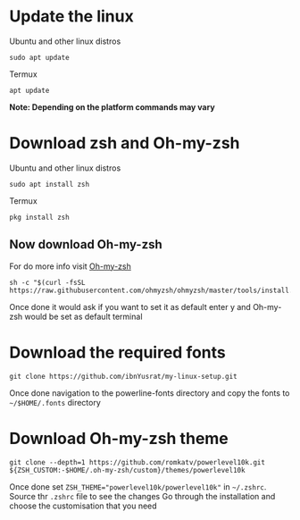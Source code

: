 # Update the linux
Ubuntu and other linux distros
```
sudo apt update
```
Termux
```
apt update
```

**Note: Depending on the platform commands may vary**
# Download zsh and Oh-my-zsh 
Ubuntu and other linux distros
```
sudo apt install zsh
```
Termux
```
pkg install zsh
```
## Now download Oh-my-zsh
For do more info visit [Oh-my-zsh](https://ohmyz.sh/) 
```
sh -c "$(curl -fsSL https://raw.githubusercontent.com/ohmyzsh/ohmyzsh/master/tools/install.sh)"
```
Once done it would ask if you want to set it as default enter y and Oh-my-zsh would be set as default terminal 
# Download the required fonts
```
git clone https://github.com/ibnYusrat/my-linux-setup.git
```
Once done navigation to the powerline-fonts directory and copy the fonts to `~/$HOME/.fonts` directory 
# Download Oh-my-zsh theme
```
git clone --depth=1 https://github.com/romkatv/powerlevel10k.git ${ZSH_CUSTOM:-$HOME/.oh-my-zsh/custom}/themes/powerlevel10k
```
Once done set 
`ZSH_THEME="powerlevel10k/powerlevel10k"` in `~/.zshrc`.
Source thr `.zshrc` file to see the changes 
Go through the installation and choose the customisation that you need 